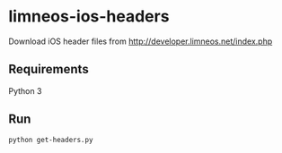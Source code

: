 # limneos-ios-headers

Download iOS header files from http://developer.limneos.net/index.php

## Requirements

Python 3

## Run

```bash
python get-headers.py
```